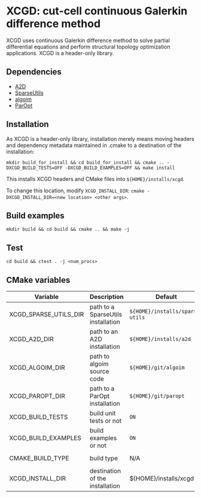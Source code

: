 # XCGD: cut-cell continuous Galerkin difference method

XCGD uses continuous Galerkin difference method to solve partial differential equations and perform structural topology optimization applications.
XCGD is a header-only library.

## Dependencies
-  [A2D](https://github.com/smdogroup/a2d)
- [SparseUtils](https://github.com/smdogroup/sparse-utils)
- [algoim](https://github.com/jehicken/algoim)
- [ParOpt](https://github.com/smdogroup/paropt)

## Installation

As XCGD is a header-only library, installation merely means moving headers and
dependency metadata maintained in .cmake to a destination of the installation:
```
mkdir build_for_install && cd build_for_install && cmake .. -DXCGD_BUILD_TESTS=OFF -DXCGD_BUILD_EXAMPLES=OFF && make install
```
This installs XCGD headers and CMake files into
```${HOME}/installs/xcgd```.

To change this location, modify ```XCGD_INSTALL_DIR```:
```cmake -DXCGD_INSTALL_DIR=<new location> <other args>```.


## Build examples
```
mkdir build && cd build && cmake .. && make -j
```

## Test
```
cd build && ctest . -j <num_procs>
```

## CMake variables
| Variable | Description | Default | Choices |
|----------|-------------|---------|---------|
|XCGD_SPARSE_UTILS_DIR|path to a SparseUtils installation|```${HOME}/installs/sparse-utils```|a path|
|XCGD_A2D_DIR|path to an A2D installation|```${HOME}/installs/a2d```|a path|
|XCGD_ALGOIM_DIR|path to algoim source code|```${HOME}/git/algoim```|a path|
|XCGD_PAROPT_DIR|path to a ParOpt installation|```${HOME}/git/paropt```|a path|
|XCGD_BUILD_TESTS|build unit tests or not|```ON```|```ON```, ```OFF```|
|XCGD_BUILD_EXAMPLES|build examples or not|```ON```|```ON```, ```OFF```|
|CMAKE_BUILD_TYPE|build type|N/A|```Release```, ```Debug```|
|XCGD_INSTALL_DIR|destination of the installation|${HOME}/installs/xcgd|a path|